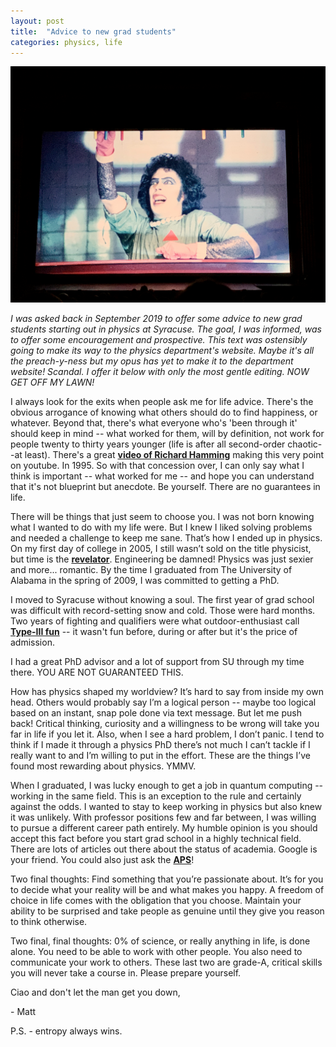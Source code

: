 ```yaml
---
layout: post
title:  "Advice to new grad students"
categories: physics, life
---
```


![Alive, at work](/assets/photos/Rocky.jpg)

_I was asked back in September 2019 to offer some advice to new grad students starting out in physics at Syracuse. The goal, I was informed, was to offer some encouragement and prospective. This text was ostensibly going to make its way to the physics department's website. Maybe it's all the preach-y-ness but my opus has yet to make it to the department website! Scandal. I offer it below with only the most gentle editing.  NOW GET OFF MY LAWN!_

I always look for the exits when people ask me for life advice.  There's the obvious arrogance of knowing what others should do to find happiness, or whatever. Beyond that, there's what everyone who's 'been through it' should keep in mind -- what worked for them, will by definition, not work for people twenty to thirty years younger (life is after all second-order chaotic--at least).  There's a great [**video of Richard Hamming**](https://www.youtube.com/watch?v=AD4b-52jtos&ab_channel=securitylectures) making this very point on youtube.  In 1995.  So with that concession over, I can only say what I think is important -- what worked for me -- and hope you can understand that it's not blueprint but anecdote. Be yourself. There are no guarantees in life.

There will be things that just seem to choose you. I was not born knowing what I wanted to do with my life were. But I knew I liked solving problems and needed a challenge to keep me sane. That’s how I ended up in physics. On my first day of college in 2005, I still wasn’t sold on the title physicist, but time is the [**revelator**](https://en.wikipedia.org/wiki/Time_(The_Revelator)). Engineering be damned! Physics was just sexier and more... romantic. By the time I graduated from The University of Alabama in the spring of 2009, I was committed to getting a PhD.

I moved to Syracuse without knowing a soul.  The first year of grad school was difficult with record-setting snow and cold. Those were hard months. Two years of fighting and qualifiers were what outdoor-enthusiast call [**Type-III fun**](https://www.rei.com/blog/climb/fun-scale) -- it wasn't fun before, during or after but it's the price of admission.  

I had a great PhD advisor and a lot of support from SU through my time there. YOU ARE NOT GUARANTEED THIS.

How has physics shaped my worldview? It’s hard to say from inside my own head. Others would probably say I’m a logical person -- maybe too logical based on an instant, snap pole done via text message. But let me push back! Critical thinking, curiosity and a willingness to be wrong will take you far in life if you let it. Also, when I see a hard problem, I don’t panic. I tend to think if I made it through a physics PhD there’s not much I can’t tackle if I really want to and I’m willing to put in the effort. These are the things I’ve found most rewarding about physics. YMMV.

When I graduated, I was lucky enough to get a job in quantum computing -- working in the same field. This is an exception to the rule and certainly against the odds. I wanted to stay to keep working in physics but also knew it was unlikely. With professor positions few and far between, I was willing to pursue a different career path entirely. My humble opinion is you should accept this fact before you start grad school in a highly technical field.  There are lots of articles out there about the status of academia.  Google is your friend.  You could also just ask the [**APS**](https://www.aps.org/careers/statistics/upload/phdinitemp-0316.pdf)!

Two final thoughts: Find something that you’re passionate about. It’s for you to decide what your reality will be and what makes you happy. A freedom of choice in life comes with the obligation that you choose. Maintain your ability to be surprised and take people as genuine until they give you reason to think otherwise.

Two final, final thoughts: 0% of science, or really anything in life, is done alone. You need to be able to work with other people. You also need to communicate your work to others. These last two are grade-A, critical skills you will never take a course in. Please prepare yourself.

Ciao and don't let the man get you down,

\- Matt

P.S. - entropy always wins.
